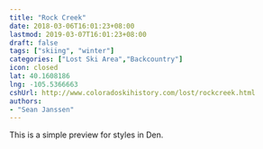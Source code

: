 ```yaml
---
title: "Rock Creek"
date: 2018-03-06T16:01:23+08:00
lastmod: 2019-03-07T16:01:23+08:00
draft: false
tags: ["skiing", "winter"]
categories: ["Lost Ski Area","Backcountry"]
icon: closed
lat: 40.1608186
lng: -105.5366663
cshUrl: http://www.coloradoskihistory.com/lost/rockcreek.html
authors:
- "Sean Janssen"
---
```


This is a simple preview for styles in Den.
